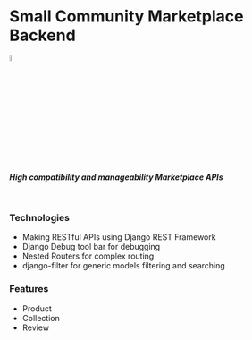 # Small Community Marketplace Backend

<img src="https://media.giphy.com/media/hvRJCLFzcasrR4ia7z/giphy.gif" width="5%"><p><em><b>High compatibility and manageability Marketplace APIs</b></em></p>

<br>

### Technologies

* Making RESTful APIs using Django REST Framework
* Django Debug tool bar for debugging
* Nested Routers for complex routing
* django-filter for generic models filtering and searching

### Features
* Product
* Collection
* Review
